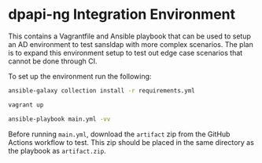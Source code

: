 # dpapi-ng Integration Environment

This contains a Vagrantfile and Ansible playbook that can be used to setup an AD environment to test sansldap with more complex scenarios.
The plan is to expand this environment setup to test out edge case scenarios that cannot be done through CI.

To set up the environment run the following:

```bash
ansible-galaxy collection install -r requirements.yml

vagrant up

ansible-playbook main.yml -vv
```

Before running `main.yml`, download the `artifact` zip from the GitHub Actions workflow to test.
This zip should be placed in the same directory as the playbook as `artifact.zip`.
